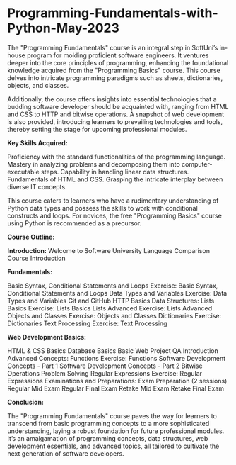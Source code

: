 # Programming-Fundamentals-with-Python-May-2023


The "Programming Fundamentals" course is an integral step in SoftUni’s in-house program for molding proficient software engineers. 
It ventures deeper into the core principles of programming, enhancing the foundational knowledge acquired from the "Programming Basics" course. 
This course delves into intricate programming paradigms such as sheets, dictionaries, objects, and classes.

Additionally, the course offers insights into essential technologies that a budding software developer should be acquainted with, ranging from HTML and CSS 
to HTTP and bitwise operations. A snapshot of web development is also provided, introducing learners to prevailing technologies and tools, thereby setting 
the stage for upcoming professional modules.

**Key Skills Acquired:**

Proficiency with the standard functionalities of the programming language.
Mastery in analyzing problems and decomposing them into computer-executable steps.
Capability in handling linear data structures.
Fundamentals of HTML and CSS.
Grasping the intricate interplay between diverse IT concepts.

This course caters to learners who have a rudimentary understanding of Python data types and possess the skills to work with conditional constructs and loops. 
For novices, the free "Programming Basics" course using Python is recommended as a precursor.

**Course Outline:**

**Introduction:**
  Welcome to Software University
  Language Comparison
  Course Introduction
  
**Fundamentals:**

  Basic Syntax, Conditional Statements and Loops
  Exercise: Basic Syntax, Conditional Statements and Loops
  Data Types and Variables
  Exercise: Data Types and Variables
  Git and GitHub
  HTTP Basics
  Data Structures:
  Lists Basics
  Exercise: Lists Basics
  Lists Advanced
  Exercise: Lists Advanced
  Objects and Classes
  Exercise: Objects and Classes
  Dictionaries
  Exercise: Dictionaries
  Text Processing
  Exercise: Text Processing
  
**Web Development Basics:**

  HTML & CSS Basics
  Database Basics
  Basic Web Project
  QA Introduction
  Advanced Concepts:
  Functions
  Exercise: Functions
  Software Development Concepts - Part 1
  Software Development Concepts - Part 2
  Bitwise Operations
  Problem Solving
  Regular Expressions
  Exercise: Regular Expressions
  Examinations and Preparations:
  Exam Preparation (2 sessions)
  Regular Mid Exam
  Regular Final Exam
  Retake Mid Exam
  Retake Final Exam

**Conclusion:**

The "Programming Fundamentals" course paves the way for learners to transcend from basic programming concepts to a more sophisticated understanding,
laying a robust foundation for future professional modules. It’s an amalgamation of programming concepts, data structures, web development essentials, 
and advanced topics, all tailored to cultivate the next generation of software developers.
